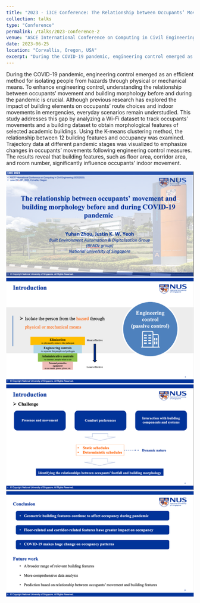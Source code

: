 ```yaml
---
title: "2023 - i3CE Conference: The Relationship between Occupants’ Movement and Building Morphology Before and During COVID-19 Pandemic"
collection: talks
type: "Conference"
permalink: /talks/2023-conference-2
venue: "ASCE International Conference on Computing in Civil Engineering (i3CE)"
date: 2023-06-25
location: "Corvallis, Oregon, USA"
excerpt: "During the COVID-19 pandemic, engineering control emerged as an efficient method for isolating people from hazards through physical or mechanical means. ..."
---
```


During the COVID-19 pandemic, engineering control emerged as an efficient method for isolating people from hazards through physical or mechanical means. To enhance engineering control, understanding the relationship between occupants’ movement and building morphology before and during the pandemic is crucial. Although previous research has explored the impact of building elements on occupants’ route choices and indoor movements in emergencies, everyday scenarios remain understudied. This study addresses this gap by analyzing a Wi-Fi dataset to track occupants’ movements and a building dataset to obtain morphological features of selected academic buildings. Using the K-means clustering method, the relationship between 12 building features and occupancy was examined. Trajectory data at different pandemic stages was visualized to emphasize changes in occupants’ movements following engineering control measures. The results reveal that building features, such as floor area, corridor area, and room number, significantly influence occupants’ indoor movement.

![image](/images/i3ce2023_1.png)
![image](/images/i3ce2023_2.png)
![image](/images/i3ce2023_3.png)
![image](/images/i3ce2023_4.png)
